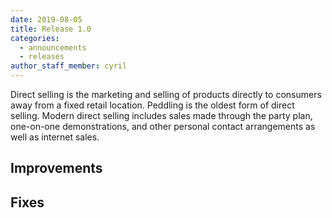 ```yaml
---
date: 2019-08-05
title: Release 1.0
categories:
  - announcements
  - releases
author_staff_member: cyril
---
```


Direct selling is the marketing and selling of products directly to consumers away from a fixed retail location. Peddling is the oldest form of direct selling. Modern direct selling includes sales made through the party plan, one-on-one demonstrations, and other personal contact arrangements as well as internet sales.

## Improvements

## Fixes

